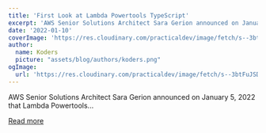 ```yaml
---
title: 'First Look at Lambda Powertools TypeScript'
excerpt: 'AWS Senior Solutions Architect Sara Gerion announced on January 5, 2022 that Lambda Powertools...'
date: '2022-01-10'
coverImage: 'https://res.cloudinary.com/practicaldev/image/fetch/s--3btFuJSD--/c_imagga_scale,f_auto,fl_progressive,h_420,q_auto,w_1000/https://dev-to-uploads.s3.amazonaws.com/uploads/articles/mjsnk25nen55hrpqmwqz.jpeg'
author:
  name: Koders
  picture: "assets/blog/authors/koders.png"
ogImage:
  url: 'https://res.cloudinary.com/practicaldev/image/fetch/s--3btFuJSD--/c_imagga_scale,f_auto,fl_progressive,h_420,q_auto,w_1000/https://dev-to-uploads.s3.amazonaws.com/uploads/articles/mjsnk25nen55hrpqmwqz.jpeg'
---
```


AWS Senior Solutions Architect Sara Gerion announced on January 5, 2022 that Lambda Powertools...

[Read more](https://dev.to/aws-builders/first-look-at-lambda-powertools-typescript-2k3p)
